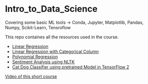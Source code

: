 # Intro_to_Data_Science
Covering some basic ML tools -> Conda, Jupyter, Matplotlib, Pandas, Numpy, Scikit-Learn, Tensroflow

This repo containes all the resources used in the course.
- [Linear Regression](1.Linear_regression.ipynb)
- [Linear Regression with Categorical Column](2.Cat_Regression.ipynb)
- [Polynomial Regression](3.Polynomial_Regression.ipynb)
- [Sentiment Analysis using NLTK](4.SentimentAnalysis.ipynb)
- [Cat Dog Classifier using pretrained Model in TensorFlow 2](5.CatDogTF2.ipynb)

[Video of this short course](https://drive.google.com/open?id=1cZTghcq6-QA84WawzkzRXyp6crB14uth)
